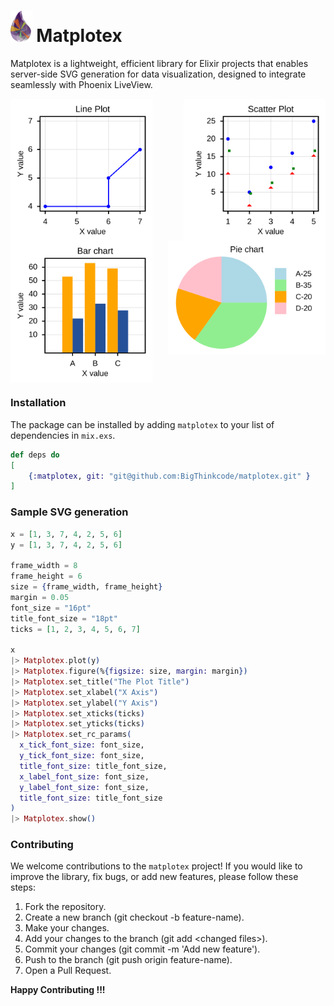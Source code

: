 # <img src="assets/images/matplotex_logo.png" height="50" /> Matplotex

Matplotex is a lightweight, efficient library for Elixir projects that enables server-side SVG generation for data visualization, designed to integrate seamlessly with Phoenix LiveView.
<div style="display: flex; flex-wrap: wrap; justify-content: space-between;">
<img src="assets/images/line_plot_readme.svg" width="45%"/>
<img src="assets/images/scatter_plot_readme.svg"width="45%"/>
<img src="assets/images/bar_readme.svg"width="45%"/>
<img src="assets/images/pie_readme.svg" width="50%" style="margin-bottom: 45px;"/>
</div>

### Installation

The package can be installed by adding `matplotex` to your list of dependencies in `mix.exs`.

```elixir
def deps do
[
    {:matplotex, git: "git@github.com:BigThinkcode/matplotex.git" }
]
```

### Sample SVG generation

```elixir
x = [1, 3, 7, 4, 2, 5, 6]
y = [1, 3, 7, 4, 2, 5, 6]

frame_width = 8
frame_height = 6
size = {frame_width, frame_height}
margin = 0.05
font_size = "16pt"
title_font_size = "18pt"
ticks = [1, 2, 3, 4, 5, 6, 7]

x
|> Matplotex.plot(y)
|> Matplotex.figure(%{figsize: size, margin: margin})
|> Matplotex.set_title("The Plot Title")
|> Matplotex.set_xlabel("X Axis")
|> Matplotex.set_ylabel("Y Axis")
|> Matplotex.set_xticks(ticks)
|> Matplotex.set_yticks(ticks)
|> Matplotex.set_rc_params(
  x_tick_font_size: font_size,
  y_tick_font_size: font_size,
  title_font_size: title_font_size,
  x_label_font_size: font_size,
  y_label_font_size: font_size,
  title_font_size: title_font_size
)
|> Matplotex.show()

```

### Contributing
We welcome contributions to the `matplotex` project! If you would like to improve the library, fix bugs, or add new features, please follow these steps:
1. Fork the repository.
2. Create a new branch (git checkout -b feature-name).
3. Make your changes.
4.  Add your changes to the branch  (git add \<changed files\>).
5. Commit your changes (git commit -m 'Add new feature').
6. Push to the branch (git push origin feature-name).
7. Open a Pull Request.

**Happy Contributing !!!**

